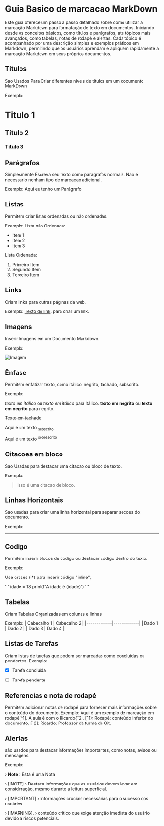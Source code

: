 # Guia Basico de marcacao MarkDown
Este guia oferece um passo a passo detalhado sobre como utilizar a marcação Markdown para
formatação de texto em documentos. Iniciando desde os conceitos básicos, como títulos e
parágrafos, até tópicos mais avançados, como tabelas, notas de rodapé e alertas. Cada tópico
é acompanhado por uma descrição simples e exemplos práticos em Markdown, permitindo que os
usuários aprendam e apliquem rapidamente a marcação Markdown em seus próprios documentos.

## Titulos 
Sao Usados Para Criar diferentes niveis de titulos em um documento MarkDown

Exemplo:
# Titulo 1
## Titulo 2
### Titulo 3



## Parágrafos
Simplesmente Escreva seu texto como paragrafos normais. Nao é necessario nenhum tipo de marcacao adicional.

Exemplo:
Aqui eu tenho um Parágrafo



## Listas
Permitem criar listas ordenadas ou não ordenadas.

Exemplo:
Lista não Ordenada:

* Item 1
* Item 2
* Item 3


Lista Ordenada:

1. Primeiro Item
2. Segundo Item
3. Terceiro Item


## Links
Criam links para outras páginas da web.

Exemplo:
[Texto do link](URL). para criar um link.


## Imagens
Inserir Imagens em um Documento Markdown.

Exemplo:

![Imagem](URL_da_Imagem)


## Ênfase 

Permitem enfatizar texto, como itálico, negrito, tachado, subscrito.

Exemplo:

*texto em itálico* ou _texto em itálico_ para itálico. **texto em negrito** ou __texto em negrito__ para negrito.


~~Texto em tachado~~

Aqui é um texto <sub> subscrito </sub>

Aqui é um texto <sup> sobrescrito </sup>

## Citacoes em bloco
Sao Usadas para destacar uma citacao ou bloco de texto.

Exemplo:

> Isso é uma citacao de bloco.


## Linhas Horizontais
Sao usadas para criar uma linha horizontal para separar secoes do documento.

Exemplo:

---


## Codigo
Permitem inserir blocos de código ou destacar código dentro do texto.

Exemplo:

Use crases (l*) para inserir código "inline",

'''
idade = 18
print(f"A idade é (idade)")
'''


## Tabelas
Criam Tabelas Organizadas em colunas e linhas.

Exemplo:
| Cabecalho 1 | Cabecalho 2 |
|-------------|-------------|
| Dado 1      | Dado 2      |
| Dado 3      | Dado 4      |



## Listas de Tarefas

Criam listas de tarefas que podem ser marcadas como concluídas ou pendentes.
Exemplo:
- [x] Tarefa concluída
- [ ] Tarefa pendente


## Referencias e nota de rodapé

Permitem adicionar notas de rodapé para fornecer mais informações sobre o conteúdo do documento.
Exemplo:
Aqui é um exemplo de marcação em rodapé[^1].
A aula é com o Ricardo{ˆ2].
[ˆ1): Rodapé: conteúdo inferior do documento.
[ˆ2]: Ricardo: Professor da turma de Git.

## Alertas

são usados para destacar informações importantes, como notas, avisos ou mensagens.

Exemplo:

› **Note**
› Esta é uma Nota

› [INOTE]
› Destaca informações que os usuários devem levar em consideração, mesmo durante a leitura superficial.

› [IMPORTANT]
› Informações cruciais necessárias para o sucesso dos usuários.

› [IMARNING].
› conteúdo crítico que exige atenção imediata do usuário devido a riscos potenciais.
















